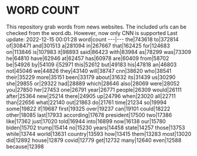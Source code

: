 # WORD COUNT
This repository grab words from news websites. The included urls can be checked from the word.db.
However, now only CNN is supported
Last update: 2022-12-15 00:01:28
word|count
---|---
the|743618
to|372814
of|308471
and|301513
a|281094
in|267667
that|162425
for|124683
on|113846
is|107983
it|98893
said|86423
with|83984
as|78299
was|73309
he|64810
have|62946
at|62457
has|60978
are|60409
from|58702
be|54926
by|54109
i|52971
this|52612
but|49183
his|47818
an|46803
not|45046
we|44826
they|43140
will|38747
cnn|38620
who|38541
their|35229
more|35151
been|33179
about|31632
its|31439
us|30290
she|29855
or|29322
had|28889
which|28646
also|28069
were|28052
you|27850
her|27453
one|26791
year|26771
people|26309
would|26111
after|25364
new|25214
there|24905
up|24796
when|23020
all|22711
than|22656
what|22140
out|21863
do|21761
time|21234
so|19994
some|19822
if|19687
first|19325
over|19237
can|19101
could|18222
other|18085
last|17933
according|17678
president|17500
two|17386
like|17362
just|17020
told|16944
into|16899
now|16138
our|15780
biden|15702
trump|15414
no|15230
years|14458
state|14257
those|13753
while|13744
world|13631
country|13593
how|13415
them|13283
most|13020
did|12892
house|12879
covid|12779
get|12732
many|12640
even|12588
because|12398
